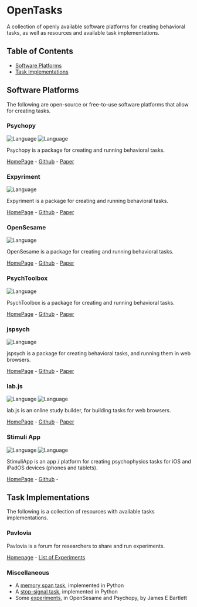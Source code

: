 # OpenTasks

A collection of openly available software platforms for creating behavioral tasks, as well as resources and available task implementations.

## Table of Contents

- [Software Platforms](#software-platforms)
- [Task Implementations](#task-implementations)

## Software Platforms

The following are open-source or free-to-use software platforms that allow for creating tasks.

### Psychopy

![Language](https://img.shields.io/badge/Language-Python-blue.svg)
![Language](https://img.shields.io/badge/GUI-yes-lightgrey.svg)

Psychopy is a package for creating and running behavioral tasks.

[HomePage](https://www.psychopy.org/) -
[Github](https://github.com/psychopy/psychopy) -
[Paper](https://doi.org/10.1016/j.jneumeth.2006.11.017)

### Expyriment

![Language](https://img.shields.io/badge/Language-Python-blue.svg)

Expyriment is a package for creating and running behavioral tasks.

[HomePage](https://www.expyriment.org/) -
[Github](https://github.com/expyriment/expyriment) -
[Paper](https://doi.org/10.3758/s13428-013-0436-9)

### OpenSesame

![Language](https://img.shields.io/badge/Language-Python-blue.svg)

OpenSesame is a package for creating and running behavioral tasks.

[HomePage](https://osdoc.cogsci.nl/) -
[Github](https://github.com/smathot/OpenSesame) -
[Paper](https://doi.org/10.3758/s13428-011-0168-7)

### PsychToolbox

![Language](https://img.shields.io/badge/Language-Matlab-orange.svg)

PsychToolbox is a package for creating and running behavioral tasks.

[HomePage](http://psychtoolbox.org/) -
[Github](https://github.com/Psychtoolbox-3/Psychtoolbox-3) -
[Paper](https://doi.org/10.1163/156856897X00357)

### jspsych

![Language](https://img.shields.io/badge/Language-javascript-yellow.svg)

jspsych is a package for creating behavioral tasks, and running them in web browsers. 

[HomePage](https://www.jspsych.org/) -
[Github](https://github.com/jspsych/jsPsych/) -
[Paper](https://doi.org/10.3758/s13428-014-0458-y)

### lab.js

![Language](https://img.shields.io/badge/Language-javascript-yellow.svg)
![Language](https://img.shields.io/badge/GUI-yes-lightgrey.svg)

lab.js is an online study builder, for building tasks for web browsers. 

[HomePage](https://lab.js.org/) -
[Github](https://github.com/felixhenninger/lab.js) -
[Paper](https://doi.org/10.31234/osf.io/fqr49)

### Stimuli App

![Language](https://img.shields.io/badge/Language-swift-green.svg)
![Language](https://img.shields.io/badge/GUI-yes-lightgrey.svg)

StimuliApp is an app / platform for creating psychophysics tasks for iOS and iPadOS devices (phones and tablets).

[HomePage](https://www.stimuliapp.com/) -
[Github](https://github.com/marinraf/StimuliApp) -

## Task Implementations

The following is a collection of resources with available tasks implementations.

### Pavlovia

Pavlovia is a forum for researchers to share and run experiments.

[Homepage](https://pavlovia.org/) -
[List of Experiments](https://pavlovia.org/explore)

### Miscellaneous

- A [memory span task](https://github.com/tmalsburg/py-span-task), implemented in Python
- A [stop-signal task](https://github.com/bramzandbelt/StPy), implemented in Python
- Some [experiments](https://bartlettje.github.io/BartlettJE.github.io/experiments/), in OpenSesame and Psychopy, by James E Bartlett
